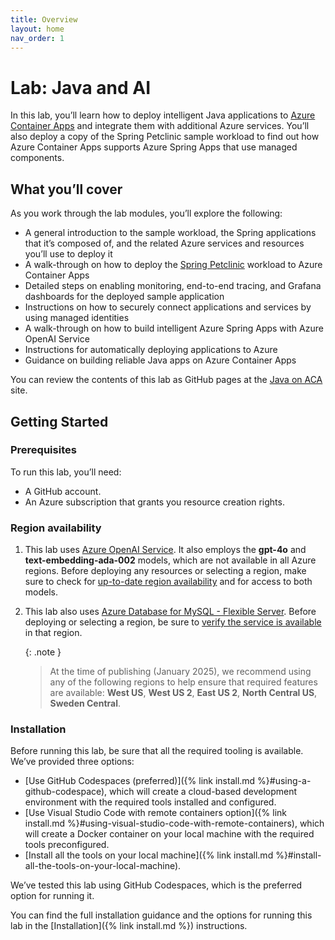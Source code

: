 ```yaml
---
title: Overview
layout: home
nav_order: 1
---
```


# Lab: Java and AI

In this lab, you’ll learn how to deploy intelligent Java applications to [Azure Container Apps](https://learn.microsoft.com/azure/container-apps/overview) and integrate them with additional Azure services. You’ll also deploy a copy of the Spring Petclinic sample workload to find out how Azure Container Apps supports Azure Spring Apps that use managed components.

## What you’ll cover

As you work through the lab modules, you’ll explore the following:

* A general introduction to the sample workload, the Spring applications that it’s composed of, and the related Azure services and resources you’ll use to deploy it
* A walk-through on how to deploy the [Spring Petclinic](https://github.com/spring-petclinic/spring-petclinic-microservices) workload to Azure Container Apps
* Detailed steps on enabling monitoring, end-to-end tracing, and Grafana dashboards for the deployed sample application
* Instructions on how to securely connect applications and services by using managed identities
* A walk-through on how to build intelligent Azure Spring Apps with Azure OpenAI Service
* Instructions for automatically deploying applications to Azure
* Guidance on building reliable Java apps on Azure Container Apps

You can review the contents of this lab as GitHub pages at the [Java on ACA](https://azure-samples.github.io/java-on-aca/) site.

## Getting Started

### Prerequisites

To run this lab, you’ll need:

* A GitHub account.
* An Azure subscription that grants you resource creation rights.

### Region availability

1.  This lab uses [Azure OpenAI Service](https://learn.microsoft.com/azure/ai-services/openai/overview). It also employs the **gpt-4o** and **text-embedding-ada-002** models, which are not available in all Azure regions. Before deploying any resources or selecting a region, make sure to check for [up-to-date region availability](https://learn.microsoft.com/azure/ai-services/openai/concepts/models#standard-deployment-model-availability) and for access to both models.
2.  This lab also uses [Azure Database for MySQL - Flexible Server](https://learn.microsoft.com/azure/mysql/flexible-server/overview). Before deploying or selecting a region, be sure to [verify the service is available](https://learn.microsoft.com/en-us/azure/mysql/flexible-server/overview#azure-regions) in that region.

    {: .note }
    > At the time of publishing (January 2025), we recommend using any of the following regions to help ensure that required features are available: **West US**, **West US 2**, **East US 2**, **North Central US**, **Sweden Central**.

### Installation

Before running this lab, be sure that all the required tooling is available. We’ve provided three options:

* [Use GitHub Codespaces (preferred)]({% link install.md %}#using-a-github-codespace), which will create a cloud-based development environment with the required tools installed and configured.
* [Use Visual Studio Code with remote containers option]({% link install.md %}#using-visual-studio-code-with-remote-containers), which will create a Docker container on your local machine with the required tools preconfigured.
* [Install all the tools on your local machine]({% link install.md %}#install-all-the-tools-on-your-local-machine).

We’ve tested this lab using GitHub Codespaces, which is the preferred option for running it.

You can find the full installation guidance and the options for running this lab in the [Installation]({% link install.md %}) instructions.
